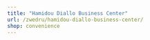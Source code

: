 ```yaml
---
title: "Hamidou Diallo Business Center"
url: /zwedru/hamidou-diallo-business-center/
shop: convenience
---
```

